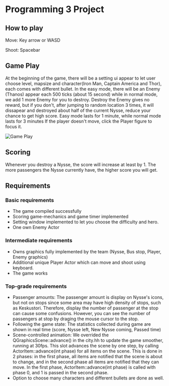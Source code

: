 # Programming 3 Project

## How to play
Move: Key arrow or WASD

Shoot: Spacebar

## Game Play
At the beginning of the game, there will be a setting ui appear to let user choose level, mapsize and character(Iron Man, Captain America and Thor), each comes with different bullet. In the easy mode, there will be an Enemy (Thanos) appear each 500 ticks (about 15 second) while in normal mode, we add 1 more Enemy for you to destroy. Destroy the Enemy gives no reward, but if you don't, after jumping to random location 3 times, it will dissapear and destroyed about half of the current Nysse, reduce your chance to get high score. Easy mode lasts for 1 minute, while normal mode lasts for 3 minutes
If the player doesn't move, click the Player figure to focus it.

![Game Play](https://i.makeagif.com/media/11-30-2020/lhqiv-.gif)


## Scoring
Whenever you destroy a Nysse, the score will increase at least by 1. The more passengers the Nysse currently have, the higher score you will get.

## Requirements
### Basic requirements
- The game compiled successfully
- Scoring game-mechanics and game timer implemented
- Setting window implemented to let you choose the difficulty and hero.
- One own Enemy Actor

### Intermediate requirements
- Owns graphics fully implemented by the team (Nysse, Bus stop, Player, Enemy graphics)
- Additional unique Player Actor which can move and shoot using keyboard.
- The game works

### Top-grade requirements
- Passenger amounts: The passenger amount is display on Nysse's icons, but not on stops since some area may have high density of stops, such as Keskustori. Therefore, display the number of passenger at the stop can cause some confusions. However, you can see the number of passengers at stop by draging the mouse cursor to the stop.
- Following the game state: The statistics collected during game are shown in real time (score, Nysse left, New Nysse coming, Passed time)
- Scene-controlled animation: We overrided the QGraphicsScene::advance() in the city.hh to update the game smoother, running at 30fps. This slot advances the scene by one step, by calling ActorItem::advance(int phase) for all items on the scene. This is done in 2 phases: in the first phase, all items are notified that the scene is about to change, and in the second phase all items are notified that they can move. In the first phase, ActorItem::advance(int phase) is called with phase 0, and 1 is passed in the second phase.
- Option to choose many characters and different bullets are done as well.